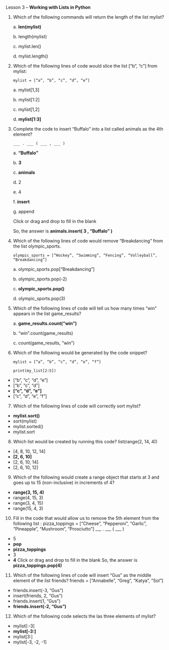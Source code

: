 Lesson 3 – **Working with Lists in Python**
1.	Which of the following commands will return the length of the list mylist?

    a.  **len(mylist)**
  
    b.  length(mylist)
  
    c.  mylist.len()
  
    d.  mylist.length()
  
2.	Which of the following lines of code would slice the list [“b”, “c”] from mylist:

        mylist = [“a”, “b”, “c”, “d”, “e”]
    
    a.  mylist[1,3]
    
    b.  mylist[1:2]
    
    c.  mylist[1,2]
    
    d.  **mylist[1:3]**
    
3.	Complete the code to insert “Buffalo” into a list called animals as the 4th element?

        ___ . ___ ( ___ , ___ )

    a.  **“Buffalo”**
    
    b.  **3**
    
    c.  **animals**
    
    d.  2
    
    e.  4
    
    f.  **insert**
    
    g.  append
    
    Click or drag and drop to fill in the blank
    
    So, the answer is **animals.insert( 3 , “Buffalo” )**
    
4.	Which of the following lines of code would remove “Breakdancing” from the list olympic_sports.

        olympic_sports = [“Hockey”, “Swimming”, “Fencing”, “Volleyball”, “Breakdancing”]

    a.  olympic_sports.pop[“Breakdancing”]
    
    b.  olympic_sports.pop(-2)
    
    c.  **olympic_sports.pop()**
    
    d.  olympic_sports.pop(3)
    
5.	Which of the following lines of code will tell us how many times “win” appears in the list game_results?

    a.  **game_results.count(“win”)**
    
    b.  “win”.count(game_results)
    
    c.  count(game_results, “win”)

6.	Which of the following would be generated by the code snippet?

        mylist = [“a”, “b”, “c”, “d”, “e”, “f”]
    
        print(my_list[2:5])
        
-	[“b”, “c”, “d”, “e”]
-	[“b”, “c”, “d”]
-	**[“c”, “d”, “e”]**
-	[“c”, “d”, “e”, “f”]

7.	Which of the following lines of code will correctly sort mylist?
-	**mylist.sort()**
-	sort(mylist)
-	mylist.sorted()
-	mylist.sort

8.	Which list would be created by running this code?
list(range(2, 14, 4))
-	[4, 8, 10, 12, 14]
-	**[2, 6, 10]**
-	[2, 6, 10, 14]
-	[2, 6, 10, 12]

9.	Which of the following would create a range object that starts at 3 and goes up to 15 (non-inclusive) in increments of 4?
-	**range(3, 15, 4)**
-	range(4, 15, 3)
-	range(3, 4, 15)
-	range(15, 4, 3)

10.	Fill in the code that would allow us to remove the 5th element from the following list :
pizza_toppings = [“Cheese”, “Pepperoni”, “Garlic”, “Pineapple”, “Mushroom”, “Prosciutto”]
___ . ___ ( ___ )
-	5
-	**pop**
-	**pizza_toppings**
-	3
-	**4**
Click or drag and drop to fill in the blank
So, the answer is **pizza_toppings.pop(4)**

11.	Which of the following lines of code will insert “Gus” as the middle element of the list friends?
friends = [“Annabelle”, “Greg”, “Katya”, “Sol”]
-	friends.insert(-3, “Gus”)
-	insert(friends, 2, “Gus”)
-	friends.insert(1, “Gus”)
-	**friends.insert(-2, “Gus”)**

12.	Which of the following code selects the las three elements of mylist?
-	mylist[:-3]
-	**mylist[-3:]**
-	mylist[3:]
-	mylist[-3, -2, -1]
